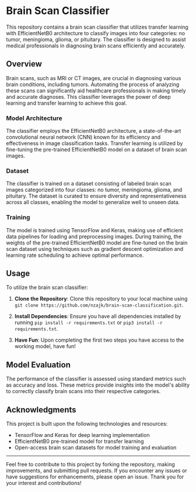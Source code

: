 # Brain Scan Classifier

This repository contains a brain scan classifier that utilizes transfer learning with EfficientNetB0 architecture to classify images into four categories: no tumor, meningioma, glioma, or pituitary. The classifier is designed to assist medical professionals in diagnosing brain scans efficiently and accurately.

## Overview

Brain scans, such as MRI or CT images, are crucial in diagnosing various brain conditions, including tumors. Automating the process of analyzing these scans can significantly aid healthcare professionals in making timely and accurate diagnoses. This classifier leverages the power of deep learning and transfer learning to achieve this goal.

### Model Architecture

The classifier employs the EfficientNetB0 architecture, a state-of-the-art convolutional neural network (CNN) known for its efficiency and effectiveness in image classification tasks. Transfer learning is utilized by fine-tuning the pre-trained EfficientNetB0 model on a dataset of brain scan images.

### Dataset

The classifier is trained on a dataset consisting of labeled brain scan images categorized into four classes: no tumor, meningioma, glioma, and pituitary. The dataset is curated to ensure diversity and representativeness across all classes, enabling the model to generalize well to unseen data.

### Training

The model is trained using TensorFlow and Keras, making use of efficient data pipelines for loading and preprocessing images. During training, the weights of the pre-trained EfficientNetB0 model are fine-tuned on the brain scan dataset using techniques such as gradient descent optimization and learning rate scheduling to achieve optimal performance.

## Usage

To utilize the brain scan classifier:

1. **Clone the Repository**: Clone this repository to your local machine using `git clone https://github.com/nzajk/brain-scan-classification.git`.

2. **Install Dependencies**: Ensure you have all dependencies installed by running `pip install -r requirements.txt` or `pip3 install -r requirements.txt`.

3. **Have Fun**: Upon completing the first two steps you have access to the working model, have fun!

## Model Evaluation

The performance of the classifier is assessed using standard metrics such as accuracy and loss. These metrics provide insights into the model's ability to correctly classify brain scans into their respective categories.

## Acknowledgments

This project is built upon the following technologies and resources:

- TensorFlow and Keras for deep learning implementation
- EfficientNetB0 pre-trained model for transfer learning
- Open-access brain scan datasets for model training and evaluation

---
Feel free to contribute to this project by forking the repository, making improvements, and submitting pull requests. If you encounter any issues or have suggestions for enhancements, please open an issue. Thank you for your interest and contributions!
